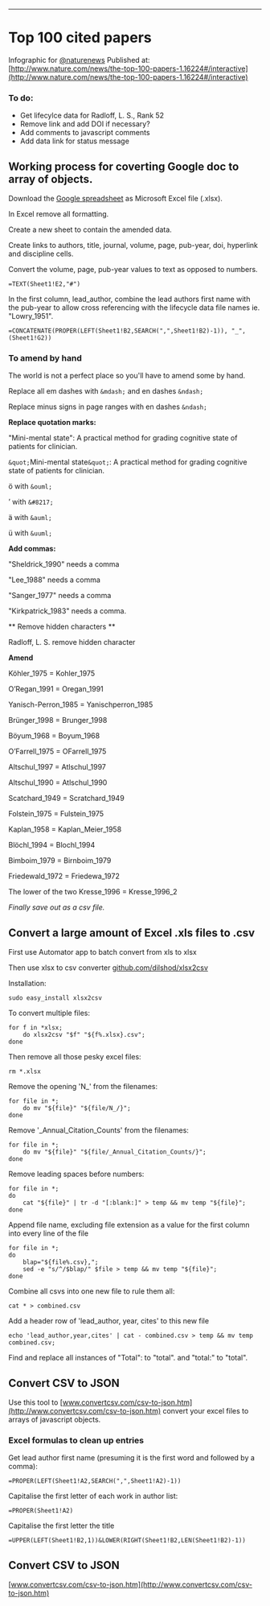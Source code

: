 ---

# Top 100 cited papers

Infographic for [@naturenews](https://twitter.com/naturenews)
Published at: [http://www.nature.com/news/the-top-100-papers-1.16224#/interactive](http://www.nature.com/news/the-top-100-papers-1.16224#/interactive)

### To do:

- Get lifecylce data for Radloff, L. S., Rank 52
- Remove link and add DOI if necessary?
- Add comments to javascript comments
- Add data link for status message

## Working process for coverting Google doc to array of objects.

Download the [Google spreadsheet](https://docs.google.com/spreadsheets/d/1VIP4q7gfBt9tIVNZb-ej2oLEhKFi7i8qGbPRSlhGJOU/edit?usp=sharing) as Microsoft Excel file (.xlsx).

In Excel remove all formatting.

Create a new sheet to contain the amended data.

Create links to authors, title, journal, volume, page, pub-year, doi, hyperlink and discipline cells.

Convert the volume, page, pub-year values to text as opposed to numbers.

	=TEXT(Sheet1!E2,"#")

In the first column, lead_author, combine the lead authors first name with the pub-year to allow cross referencing with the lifecycle data file names ie. "Lowry_1951".

	=CONCATENATE(PROPER(LEFT(Sheet1!B2,SEARCH(",",Sheet1!B2)-1)), "_", (Sheet1!G2))

### To amend by hand

The world is not a perfect place so you'll have to amend some by hand.

Replace all em dashes with `&mdash;` and en dashes `&ndash;`

Replace minus signs in page ranges with en dashes `&ndash;`

**Replace quotation marks:**

"Mini-mental state": A practical method for grading cognitive state of patients for clinician.

`&quot;`Mini-mental state`&quot;`: A practical method for grading cognitive state of patients for clinician.

&ouml; with `&ouml;`

&#8217; with `&#8217;`

&auml; with `&auml;`

&uuml; with `&uuml;`

**Add commas:**

"Sheldrick_1990" needs a comma

"Lee_1988" needs a comma

"Sanger_1977" needs a comma

"Kirkpatrick_1983" needs a comma.

** Remove hidden characters ** 

Radloff, L. S. remove hidden character

**Amend**

K&ouml;hler_1975 = Kohler_1975

O&#8217;Regan_1991 = Oregan_1991

Yanisch-Perron_1985 = Yanischperron_1985

Br&uuml;nger_1998 = Brunger_1998

B&ouml;yum_1968 = Boyum_1968

O’Farrell_1975  = OFarrell_1975

Altschul_1997 = Atlschul_1997

Altschul_1990 = Atlschul_1990

Scatchard_1949 = Scratchard_1949

Folstein_1975 = Fulstein_1975

Kaplan_1958 = Kaplan_Meier_1958

Bl&ouml;chl_1994 = Blochl_1994

Bimboim_1979 = Birnboim_1979

Friedewald_1972 = Friedewa_1972

The lower of the two Kresse_1996 = Kresse_1996_2

*Finally save out as a csv file.*

## Convert a large amount of Excel .xls files to .csv

First use Automator app to batch convert from xls to xlsx 

Then use xlsx to csv converter [github.com/dilshod/xlsx2csv](http://github.com/dilshod/xlsx2csv)

Installation:
	
	sudo easy_install xlsx2csv

To convert multiple files:
	
	for f in *xlsx; 
		do xlsx2csv "$f" "${f%.xlsx}.csv"; 
	done

Then remove all those pesky excel files:
	
	rm *.xlsx

Remove the opening 'N_' from the filenames:
	
	for file in *; 
		do mv "${file}" "${file/N_/}";
	done

Remove '_Annual_Citation_Counts' from the filenames:
	
	for file in *; 
		do mv "${file}" "${file/_Annual_Citation_Counts/}";
	done

Remove leading spaces before numbers: 

	for file in *;
	do
		cat "${file}" | tr -d "[:blank:]" > temp && mv temp "${file}";
	done

Append file name, excluding file extension as a value for the first column into every line of the file

	for file in *; 
	do
		blap="${file%.csv},";
		sed -e "s/^/$blap/" $file > temp && mv temp "${file}";
	done

Combine all csvs into one new file to rule them all:

	cat * > combined.csv

Add a header row of 'lead_author, year, cites' to this new file

	echo 'lead_author,year,cites' | cat - combined.csv > temp && mv temp combined.csv;


Find and replace all instances of "Total": to "total".
and "total:" to "total".


## Convert CSV to JSON

Use this tool to [www.convertcsv.com/csv-to-json.htm](http://www.convertcsv.com/csv-to-json.htm) convert your excel files to arrays of javascript objects.


### Excel formulas to clean up entries

Get lead author first name (presuming it is the first word and followed by a comma):
	
	=PROPER(LEFT(Sheet1!A2,SEARCH(",",Sheet1!A2)-1))

Capitalise the first letter of each work in author list:

	=PROPER(Sheet1!A2)

Capitalise the first letter the title

	=UPPER(LEFT(Sheet1!B2,1))&LOWER(RIGHT(Sheet1!B2,LEN(Sheet1!B2)-1))

## Convert CSV to JSON

[www.convertcsv.com/csv-to-json.htm](http://www.convertcsv.com/csv-to-json.htm)








